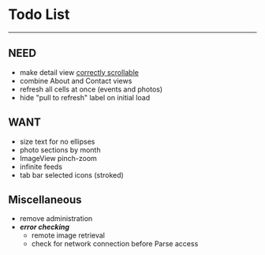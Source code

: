 # Todo List

---

## NEED
* make detail view [correctly scrollable](http://stackoverflow.com/questions/12905568/how-do-i-use-uiscrollview-in-storyboard/19476991#19476991)
* combine About and Contact views
* refresh all cells at once (events and photos)
* hide "pull to refresh" label on initial load


## WANT
* size text for no ellipses
* photo sections by month
* ImageView pinch-zoom
* infinite feeds
* tab bar selected icons (stroked)


## Miscellaneous
* remove administration
* ___error checking___
    * remote image retrieval
    * check for network connection before Parse access